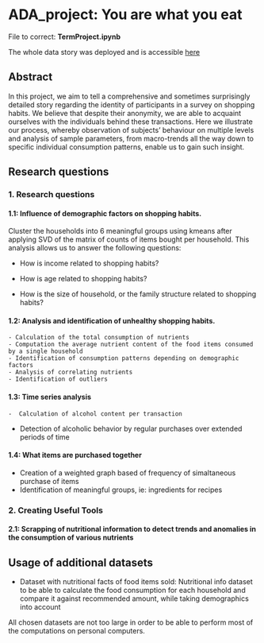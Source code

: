 # ADA_project: You are what you eat

File to correct: **TermProject.ipynb**

The whole data story was deployed and is accessible [here](https://raphaelreis.github.io/ADA_project/#/)

## Abstract

In this project, we aim to tell a comprehensive and sometimes surprisingly detailed story regarding the identity of participants in a survey on shopping habits. We believe that despite their anonymity, we are able to acquaint ourselves with the individuals behind these transactions. Here we illustrate our process, whereby observation of subjects’ behaviour on multiple levels and analysis of sample parameters, from macro-trends all the way down to specific individual consumption patterns, enable us to gain such insight.

## Research questions

### 1. Research questions
   #### 1.1: Influence of demographic factors on shopping habits.

Cluster the households into 6 meaningful groups using kmeans after applying SVD of the matrix of counts of items bought per household. This analysis allows us to answer the following questions:

  * How is income related to shopping habits?

  * How is age related to shopping habits?

  * How is the size of household, or the family structure related to shopping habits?

  #### 1.2: Analysis and identification of unhealthy shopping habits.

	- Calculation of the total consumption of nutrients
	- Computation the average nutrient content of the food items consumed by a single household
	- Identification of consumption patterns depending on demographic factors
	- Analysis of correlating nutrients
	- Identification of outliers

  #### 1.3: Time series analysis

	-  Calculation of alcohol content per transaction 

  * Detection of alcoholic behavior by regular purchases over extended periods of time

  #### 1.4: What items are purchased together

 -   Creation of a weighted graph based of frequency of simaltaneous purchase of items
 -  Identification of meaningful groups, ie: ingredients for recipes 

### 2. Creating Useful Tools
  #### 2.1: Scrapping of nutritional information to detect trends and anomalies in the consumption of various nutrients

  #### 


## Usage of additional datasets
- Dataset with nutritional facts of food items sold: Nutritional info dataset to be able to calculate the food consumption for each household and compare it against recommended amount, while taking demographics into account


All chosen datasets are not too large in order to be able to perform most of the computations on personal computers.
